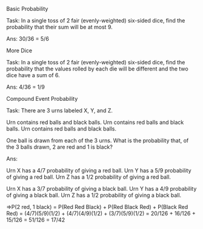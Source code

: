 Basic Probability

Task: In a single toss of 2 fair (evenly-weighted) six-sided dice, find the probability that their sum will be at most 9.

Ans: 30/36 = 5/6

More Dice

Task: In a single toss of 2 fair (evenly-weighted) six-sided dice, find the probability that the values rolled by each die will be different and the two dice have a sum of 6.

Ans: 4/36 = 1/9

Compound Event Probability

Task: There are 3 urns labeled X, Y, and Z.

Urn contains red balls and black balls.
Urn contains red balls and black balls.
Urn contains red balls and black balls.

One ball is drawn from each of the 3 urns. What is the probability that, of the 3 balls drawn, 2 are red and 1 is black?

Ans:

Urn X has a 4/7 probability of giving a red ball.
Urn Y has a 5/9 probability of giving a red ball.
Urn Z has a 1/2 probability of giving a red ball.

Urn X has a 3/7 probability of giving a black ball.
Urn Y has a 4/9 probability of giving a black ball.
Urn Z has a 1/2 probability of giving a black ball.

=>P(2 red, 1 black)
= P(Red Red Black) + P(Red Black Red) + P(Black Red Red)
= (4/7)(5/9)(1/2) + (4/7)(4/9)(1/2) + (3/7)(5/9)(1/2)
= 20/126 + 16/126 + 15/126
= 51/126
= 17/42